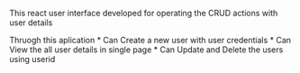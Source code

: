 This react user interface developed for operating the CRUD actions with user details

Thruogh this aplication 
    * Can Create a new user with user credentials
    * Can View the all user details in single page
    * Can Update and Delete the users using userid
